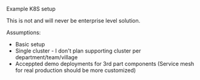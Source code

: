 Example K8S setup

This is not and will never be enterprise level solution.

Assumptions:
* Basic setup
* Single cluster - I don't plan supporting cluster per department/team/village
* Acceppted demo deployments for 3rd part components (Service mesh for real production should be more customized)
